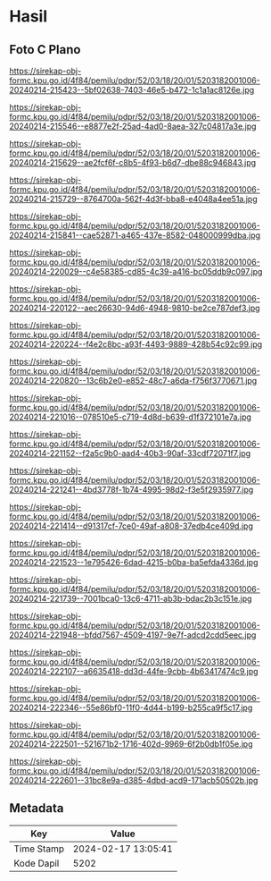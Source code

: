 # Hasil

## Foto C Plano

https://sirekap-obj-formc.kpu.go.id/4f84/pemilu/pdpr/52/03/18/20/01/5203182001006-20240214-215423--5bf02638-7403-46e5-b472-1c1a1ac8126e.jpg

https://sirekap-obj-formc.kpu.go.id/4f84/pemilu/pdpr/52/03/18/20/01/5203182001006-20240214-215546--e8877e2f-25ad-4ad0-8aea-327c04817a3e.jpg

https://sirekap-obj-formc.kpu.go.id/4f84/pemilu/pdpr/52/03/18/20/01/5203182001006-20240214-215629--ae2fcf6f-c8b5-4f93-b6d7-dbe88c946843.jpg

https://sirekap-obj-formc.kpu.go.id/4f84/pemilu/pdpr/52/03/18/20/01/5203182001006-20240214-215729--8764700a-562f-4d3f-bba8-e4048a4ee51a.jpg

https://sirekap-obj-formc.kpu.go.id/4f84/pemilu/pdpr/52/03/18/20/01/5203182001006-20240214-215841--cae52871-a465-437e-8582-048000999dba.jpg

https://sirekap-obj-formc.kpu.go.id/4f84/pemilu/pdpr/52/03/18/20/01/5203182001006-20240214-220029--c4e58385-cd85-4c39-a416-bc05ddb9c097.jpg

https://sirekap-obj-formc.kpu.go.id/4f84/pemilu/pdpr/52/03/18/20/01/5203182001006-20240214-220122--aec26630-94d6-4948-9810-be2ce787def3.jpg

https://sirekap-obj-formc.kpu.go.id/4f84/pemilu/pdpr/52/03/18/20/01/5203182001006-20240214-220224--f4e2c8bc-a93f-4493-9889-428b54c92c99.jpg

https://sirekap-obj-formc.kpu.go.id/4f84/pemilu/pdpr/52/03/18/20/01/5203182001006-20240214-220820--13c6b2e0-e852-48c7-a6da-f756f3770671.jpg

https://sirekap-obj-formc.kpu.go.id/4f84/pemilu/pdpr/52/03/18/20/01/5203182001006-20240214-221016--078510e5-c719-4d8d-b639-d1f372101e7a.jpg

https://sirekap-obj-formc.kpu.go.id/4f84/pemilu/pdpr/52/03/18/20/01/5203182001006-20240214-221152--f2a5c9b0-aad4-40b3-90af-33cdf72071f7.jpg

https://sirekap-obj-formc.kpu.go.id/4f84/pemilu/pdpr/52/03/18/20/01/5203182001006-20240214-221241--4bd3778f-1b74-4995-98d2-f3e5f2935977.jpg

https://sirekap-obj-formc.kpu.go.id/4f84/pemilu/pdpr/52/03/18/20/01/5203182001006-20240214-221414--d91317cf-7ce0-49af-a808-37edb4ce409d.jpg

https://sirekap-obj-formc.kpu.go.id/4f84/pemilu/pdpr/52/03/18/20/01/5203182001006-20240214-221523--1e795426-6dad-4215-b0ba-ba5efda4336d.jpg

https://sirekap-obj-formc.kpu.go.id/4f84/pemilu/pdpr/52/03/18/20/01/5203182001006-20240214-221739--7001bca0-13c6-4711-ab3b-bdac2b3c151e.jpg

https://sirekap-obj-formc.kpu.go.id/4f84/pemilu/pdpr/52/03/18/20/01/5203182001006-20240214-221948--bfdd7567-4509-4197-9e7f-adcd2cdd5eec.jpg

https://sirekap-obj-formc.kpu.go.id/4f84/pemilu/pdpr/52/03/18/20/01/5203182001006-20240214-222107--a6635418-dd3d-44fe-9cbb-4b63417474c9.jpg

https://sirekap-obj-formc.kpu.go.id/4f84/pemilu/pdpr/52/03/18/20/01/5203182001006-20240214-222346--55e86bf0-11f0-4d44-b199-b255ca9f5c17.jpg

https://sirekap-obj-formc.kpu.go.id/4f84/pemilu/pdpr/52/03/18/20/01/5203182001006-20240214-222501--521671b2-1716-402d-9969-6f2b0db1f05e.jpg

https://sirekap-obj-formc.kpu.go.id/4f84/pemilu/pdpr/52/03/18/20/01/5203182001006-20240214-222601--31bc8e9a-d385-4dbd-acd9-171acb50502b.jpg


## Metadata

| Key        | Value               |
| ---------- | ------------------- |
| Time Stamp | 2024-02-17 13:05:41 |
| Kode Dapil | 5202                |



